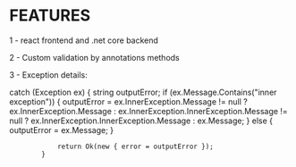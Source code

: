 # FEATURES

1 - react frontend and .net core backend

2 - Custom validation by annotations methods

3 - Exception details:

catch (Exception ex)
            {
                string outputError;
                if (ex.Message.Contains("inner exception"))
                {
                    outputError = ex.InnerException.Message != null ? ex.InnerException.Message : ex.InnerException.InnerException.Message != null ? ex.InnerException.InnerException.Message : ex.Message;
                }
                else
                {
                    outputError = ex.Message;
                }

                return Ok(new { error = outputError });
            }
